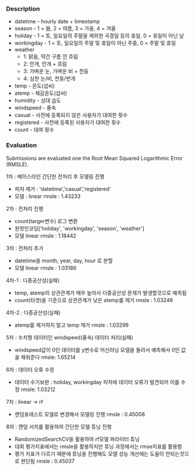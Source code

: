 ### Description
* datetime - hourly date + timestamp  
* season -  1 = 봄, 2 = 여름, 3 = 가을, 4 = 겨울  
* holiday - 1 = 토, 일요일의 주말을 제외한 국경일 등의 휴일, 0 = 휴일이 아닌 날
* workingday - 1 = 토, 일요일의 주말 및 휴일이 아닌 주중, 0 = 주말 및 휴일
* weather 
    - 1: 맑음, 약간 구름 낀 흐림  
    - 2: 안개, 안개 + 흐림  
    - 3: 가벼운 눈, 가벼운 비 + 천둥  
    - 4: 심한 눈/비, 천둥/번개 
* temp - 온도(섭씨)  
* atemp - 체감온도(섭씨)  
* humidity - 상대 습도  
* windspeed - 풍속  
* casual - 사전에 등록되지 않은 사용자가 대여한 횟수  
* registered - 사전에 등록된 사용자가 대여한 횟수  
* count - 대여 횟수  

### Evaluation
Submissions are evaluated one the Root Mean Squared Logarithmic Error (RMSLE).


1차 : 베이스라인 
간단한 전처리 후 모델링 진행
- 피처 제거 : 'datetime','casual','registered'
- 모델 : linear
rmsle : 1.43233

2차 : 전처리 진행 
- count(targer변수) 로그 변환
- 원핫인코딩['holiday', 'workingday', 'season', 'weather']
- 모델 linear
rmsle : 1.18442

3차 : 전처리 추가
- datetime을 month, year, day, hour 로 분할
- 모델 linear
rmsle : 1.03186

4차-1  : 다중공산성(실패)
- temp, atemp의 상관관계가 매우 높아서 다중공산성 문제가 발생할것으로 예측됨 
- count(타겟)을 기준으로 상관관계가 낮은 atemp를 제거
rmsle : 1.03246

4차-2  : 다중공산성(실패) 
- atemp를 제거하지 말고 temp 제거
rmsle : 1.03299

5차 : 수치형 데이터인 windspeed(풍속) 데이터 처리(실패)
- windspeed값이 0인 데이터를 y변수로 머신러닝 모델을 돌려서 예측해서 0인 값을 채워준다
rmsle: 1.65214

6차 : 데이터 오류 수정
- 데이터 수기보완 : holiday, workingday 피처에 데이터 오류가 발견되어 이를 수정
rmsle: 1.03212

7차 : linear -> rf
- 랜덤포레스트 모델로 변경해서 모델링 진행
rmsle : 0.45008

8차 : 랜덤 서치를 활용하여 간단한 모델 튜닝 진행
- RandomizedSearchCV을 활용하여 rf모델 파라미터 튜닝
- 대회 평가지표에서는 rmsle을 활용하지만 튜닝 과정에서는 rmse지표를 활용함
- 평가 지표가 다르기 때문에 튜닝을 진행해도 모델 성능 개선에는 도움이 안되는것으로 판단됨
rmsle : 0.45037




